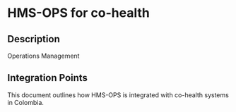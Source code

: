 # HMS-OPS for co-health

## Description

Operations Management

## Integration Points

This document outlines how HMS-OPS is integrated with co-health systems in Colombia.
